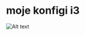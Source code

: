 # moje konfigi i3
![Alt text](/home/donaldo/Pictures/skriny/018-09-27-214257_1920x1080_scrot.png?raw=true "Title")
